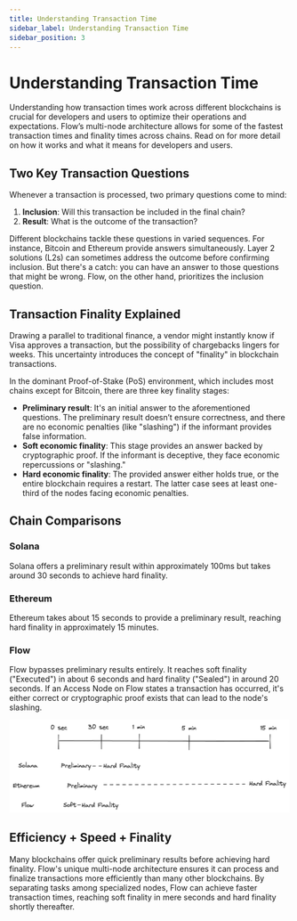 ```yaml
---
title: Understanding Transaction Time
sidebar_label: Understanding Transaction Time
sidebar_position: 3
---
```


# Understanding Transaction Time

Understanding how transaction times work across different blockchains is crucial for developers and users to optimize their operations and expectations. Flow’s multi-node architecture allows for some of the fastest transaction times and finality times across chains. Read on for more detail on how it works and what it means for developers and users.

## Two Key Transaction Questions

Whenever a transaction is processed, two primary questions come to mind:

1. **Inclusion**: Will this transaction be included in the final chain?
2. **Result**: What is the outcome of the transaction?

Different blockchains tackle these questions in varied sequences. For instance, Bitcoin and Ethereum provide answers simultaneously. Layer 2 solutions (L2s) can sometimes address the outcome before confirming inclusion. But there's a catch: you can have an answer to those questions that might be wrong. Flow, on the other hand, prioritizes the inclusion question.

## **Transaction Finality Explained**

Drawing a parallel to traditional finance, a vendor might instantly know if Visa approves a transaction, but the possibility of chargebacks lingers for weeks. This uncertainty introduces the concept of "finality" in blockchain transactions.

In the dominant Proof-of-Stake (PoS) environment, which includes most chains except for Bitcoin, there are three key finality stages:

- **Preliminary result**: It's an initial answer to the aforementioned questions. The preliminary result doesn’t ensure correctness, and there are no economic penalties (like "slashing") if the informant provides false information.
- **Soft economic finality**: This stage provides an answer backed by cryptographic proof. If the informant is deceptive, they face economic repercussions or "slashing."
- **Hard economic finality**: The provided answer either holds true, or the entire blockchain requires a restart. The latter case sees at least one-third of the nodes facing economic penalties.

## Chain Comparisons

### Solana
Solana offers a preliminary result within approximately 100ms but takes around 30 seconds to achieve hard finality.

### Ethereum
Ethereum takes about 15 seconds to provide a preliminary result, reaching hard finality in approximately 15 minutes.

### Flow

Flow bypasses preliminary results entirely. It reaches soft finality ("Executed") in about 6 seconds and hard finality ("Sealed") in around 20 seconds. If an Access Node on Flow states a transaction has occurred, it's either correct or cryptographic proof exists that can lead to the node's slashing.

![transaction-time.png](./resources/chain-comparison.png)

## Efficiency + Speed + Finality

Many blockchains offer quick preliminary results before achieving hard finality. Flow's unique multi-node architecture ensures it can process and finalize transactions more efficiently than many other blockchains. By separating tasks among specialized nodes, Flow can achieve faster transaction times, reaching soft finality in mere seconds and hard finality shortly thereafter.